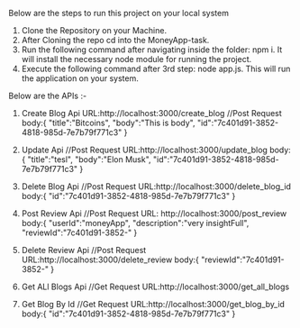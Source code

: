 Below are the steps to run this project on your local system

1. Clone the Repository on your Machine.
2. After Cloning the repo cd into the MoneyApp-task.
3. Run the following command after navigating inside the folder: npm i. It will install the necessary node module for running the project.
4. Execute the following command after 3rd step: node app.js. This will run the application on your system.

Below are the APIs :-

1. Create Blog Api
   URL:http://localhost:3000/create_blog //Post Request
   body:{
   "title":"Bitcoins",
   "body":"This is body",
   "id":"7c401d91-3852-4818-985d-7e7b79f771c3"
   }

2. Update Api //Post Request
   URL:http://localhost:3000/update_blog
   body:{
   "title":"tesl",
   "body":"Elon Musk",
   "id":"7c401d91-3852-4818-985d-7e7b79f771c3"
   }

3. Delete Blog Api //Post Request
   URL:http://localhost:3000/delete_blog_id
   body:{
   "id":"7c401d91-3852-4818-985d-7e7b79f771c3"
   }

4. Post Review Api //Post Request
   URL: http://localhost:3000/post_review
   body:{
   "userId":"moneyApp",
   "description":"very insightFull",
   "reviewId":"7c401d91-3852-"
   }

5. Delete Review Api //Post Request
   URL:http://localhost:3000/delete_review
   body:{
   "reviewId":"7c401d91-3852-"
   }

6. Get ALl Blogs Api //Get Request
   URL:http://localhost:3000/get_all_blogs

7. Get Blog By Id //Get Request
   URL:http://localhost:3000/get_blog_by_id
   body:{
   "id":"7c401d91-3852-4818-985d-7e7b79f771c3"
   }
